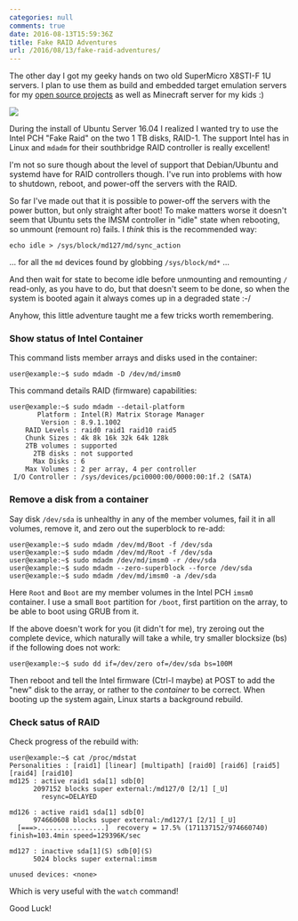 ```yaml
---
categories: null
comments: true
date: 2016-08-13T15:59:36Z
title: Fake RAID Adventures
url: /2016/08/13/fake-raid-adventures/
---
```


The other day I got my geeky hands on two old SuperMicro X8STI-F 1U
servers.  I plan to use them as build and embedded target emulation
servers for my [open source projects](https://github.com/troglobit)
as well as Minecraft server for my kids :)

<img src="http://eitc.in/yahoo_site_admin/assets/docs/Supermicro_SuperServer_SC512L_small.324203750.JPG">

<!--more-->

During the install of Ubuntu Server 16.04 I realized I wanted try to use
the Intel PCH "Fake Raid" on the two 1 TB disks, RAID-1.  The support
Intel has in Linux and `mdadm` for their southbridge RAID controller is
really excellent!

I'm not so sure though about the level of support that Debian/Ubuntu and
systemd have for RAID controllers though.  I've run into problems with
how to shutdown, reboot, and power-off the servers with the RAID.

So far I've made out that it is possible to power-off the servers with
the power button, but only straight after boot!  To make matters worse
it doesn't seem that Ubuntu sets the IMSM controller in "idle" state
when rebooting, so unmount (remount ro) fails.  I *think* this is the
recommended way:

    echo idle > /sys/block/md127/md/sync_action

... for all the `md` devices found by globbing `/sys/block/md*` ...

And then wait for state to become idle before unmounting and remounting
`/` read-only, as you have to do, but that doesn't seem to be done, so
when the system is booted again it always comes up in a degraded state
:-/

Anyhow, this little adventure taught me a few tricks worth remembering.


### Show status of Intel Container

This command lists member arrays and disks used in the container:

    user@example:~$ sudo mdadm -D /dev/md/imsm0

This command details RAID (firmware) capabilities:

    user@example:~$ sudo mdadm --detail-platform
           Platform : Intel(R) Matrix Storage Manager
            Version : 8.9.1.1002
        RAID Levels : raid0 raid1 raid10 raid5
        Chunk Sizes : 4k 8k 16k 32k 64k 128k
        2TB volumes : supported
          2TB disks : not supported
          Max Disks : 6
        Max Volumes : 2 per array, 4 per controller
     I/O Controller : /sys/devices/pci0000:00/0000:00:1f.2 (SATA)


### Remove a disk from a container

Say disk `/dev/sda` is unhealthy in any of the member volumes, fail it
in all volumes, remove it, and zero out the superblock to re-add:

    user@example:~$ sudo mdadm /dev/md/Boot -f /dev/sda
    user@example:~$ sudo mdadm /dev/md/Root -f /dev/sda
    user@example:~$ sudo mdadm /dev/md/imsm0 -r /dev/sda
	user@example:~$ sudo mdadm --zero-superblock --force /dev/sda
    user@example:~$ sudo mdadm /dev/md/imsm0 -a /dev/sda

Here `Root` and `Boot` are my member volumes in the Intel PCH `imsm0`
container.  I use a small `Boot` partition for `/boot`, first partition
on the array, to be able to boot using GRUB from it.

If the above doesn't work for you (it didn't for me), try zeroing out
the complete device, which naturally will take a while, try smaller
blocksize (bs) if the following does not work:

    user@example:~$ sudo dd if=/dev/zero of=/dev/sda bs=100M

Then reboot and tell the Intel firmware (Ctrl-I maybe) at POST to add
the "new" disk to the array, or rather to the *container* to be correct.
When booting up the system again, Linux starts a background rebuild.


### Check satus of RAID

Check progress of the rebuild with:

    user@example:~$ cat /proc/mdstat
    Personalities : [raid1] [linear] [multipath] [raid0] [raid6] [raid5] [raid4] [raid10] 
    md125 : active raid1 sda[1] sdb[0]
          2097152 blocks super external:/md127/0 [2/1] [_U]
          	resync=DELAYED
          
    md126 : active raid1 sda[1] sdb[0]
          974660608 blocks super external:/md127/1 [2/1] [_U]
      [===>.................]  recovery = 17.5% (171137152/974660740) finish=103.4min speed=129396K/sec
              
    md127 : inactive sda[1](S) sdb[0](S)
          5024 blocks super external:imsm
               
    unused devices: <none>

Which is very useful with the `watch` command!

Good Luck!

<!--
  -- Local Variables:
  -- mode: markdown
  -- End:
  -->
